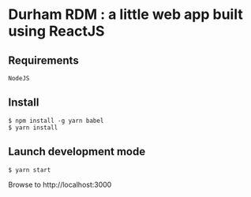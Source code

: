 # Durham RDM : a little web app built using ReactJS

## Requirements

```
NodeJS
```

## Install

```
$ npm install -g yarn babel
$ yarn install
```

## Launch development mode

```
$ yarn start
```


Browse to http://localhost:3000
